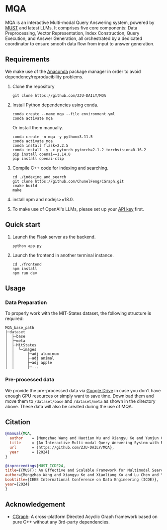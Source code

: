 # MQA

MQA is an interactive Multi-modal Query Answering system, powered by [MUST](https://github.com/ZJU-DAILY/MUST) and latest LLMs. It comprises five core components: Data Preprocessing, Vector Representation, Index Construction, Query Execution, and Answer Generation, all orchestrated by a dedicated coordinator to ensure smooth data flow from input to answer generation.

## Requirements

We make use of the [Anaconda](https://www.anaconda.com/) package manager in order to avoid dependency/reproducibility problems. 

1. Clone the repository
   ```
   git clone https://github.com/ZJU-DAILY/MQA
   ```

2. Install Python dependencies using conda.

   ```
   conda create --name mqa --file environment.yml
   conda activate mqa
   ```

   Or install them manually.
   ```
   conda create -n mqa -y python=3.11.5
   conda activate mqa
   conda install flask=2.2.5
   conda install -y -c pytorch pytorch=2.1.2 torchvision=0.16.2
   pip install openai==1.14.0
   pip install openai-clip
   ```

3. Compile C++ code for indexing and searching.

   ```
   cd ./indexing_and_search
   git clone https://github.com/ChunelFeng/CGraph.git
   cmake build
   make
   ```

4. install npm and nodejs>=18.0.

5. To make use of OpenAI's LLMs, please set up your [API key](https://platform.openai.com/docs/quickstart?context=python) first.

## Quick start

1. Launch the Flask server as the backend.

   ```
   python app.py
   ```

2. Launch the frontend in another terminal instance.
   ```
   cd ./frontend
   npm install
   npm run dev
   ```

## Usage

### Data Preparation

To properly work with the MIT-States dataset, the following structure is required:

```
MQA_base_path
├─dataset
│  ├─base
│  ├─meta
│  ├─MitStates
│  │  └─images
│  │      ├─adj aluminum
│  │      ├─adj animal
│  │      ├─adj apple
│  │      ├─...
```

### Pre-processed data

We provide the pre-processed data via [Google Drive](https://drive.google.com/drive/folders/1tFt04JjjYdScCpCKYrRsxO6gAbbY8t9s?usp=sharing) in case you don't have enough GPU resources or simply want to save time. Download them and move them to `/dataset/base` and `/dataset/meta` as shown in the directory above. These data will also be created during the use of MQA.

## Citation

```BibTeX
@manual{MQA,
  author    = {Mengzhao Wang and Haotian Wu and Xiangyu Ke and Yunjun Gao and Xiaoliang Xu and Lu Chen},
  title     = {An Interactive Multi-modal Query Answering System with Retrieval-Augmented Large Language Models},
  url       = {https://github.com/ZJU-DAILY/MQA},
  year      = {2024}
}

@inproceedings{MUST_ICDE24,
title={{MUST}: An Effective and Scalable Framework for Multimodal Search of Target Modality},
author={Mengzhao Wang and Xiangyu Ke and Xiaoliang Xu and Lu Chen and Yunjun Gao and Pinpin Huang and Runkai Zhu},
booktitle={IEEE International Conference on Data Engineering (ICDE)},
year={2024}
}
```

## Acknowledgement

+ [CGraph](https://github.com/ChunelFeng/CGraph): A cross-platform Directed Acyclic Graph framework based on pure C++ without any 3rd-party dependencies.
